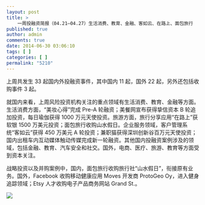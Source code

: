 ```yaml
---
layout: post
title: >
    一周投融资简报（04.21—04.27）生活消费、教育、金融、客如云、在路上、面包旅行
published: true
author: admin
comments: true
date: 2014-06-30 03:06:10
tags: [ ]
categories: [ ]
permalink: "5210"
---
```

上周共发生 33 起国内外投融资事件，其中国内 11 起，国外 22 起，另外还包括收购事件 3 起。

就国内来看，上周风险投资机构关注的重点领域有生活消费、教育、金融等方面。生活消费方面，“美妆心得”完成 Pre-A 轮融资；美餐网宣布获得挚信资本 B 轮追加投资，每日瑜伽获得 1000 万元天使投资。旅游方面，旅行分享应用“在路上”获软银 1500 万美元投资；面包旅行收购山水假日。企业服务领域，客户管理系统“客如云”获得 450 万美元 A 轮投资；兼职猫获得深圳创新谷百万元天使投资；国内出租车内互动媒体触动传媒完成新一轮融资。其他国内投融资案例涉及的领域，包括金融、教育、汽车安全和社交。国外，电商、医疗、旅游、教育等方面受到资本关注。

战略投资以及并购案例中，国内，面包旅行收购旅行社“山水假日”，衔接原有业务。国外，Facebook 收购移动健康应用 Moves 开发商 ProtoGeo Oy，进入健身追踪领域；Etsy 人才收购电子产品商务网站 Grand St.。

![][1]

 [1]: http://yongz.com/yz/wp-content/uploads/2014/06/df17a7852532511b16be08c58130c259.jpg